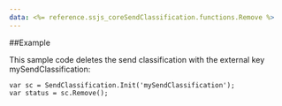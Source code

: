 ```yaml
---
data: <%= reference.ssjs_coreSendClassification.functions.Remove %>
---
```


##Example

This sample code deletes the send classification with the external key mySendClassification:
```
var sc = SendClassification.Init('mySendClassification');
var status = sc.Remove();
```
